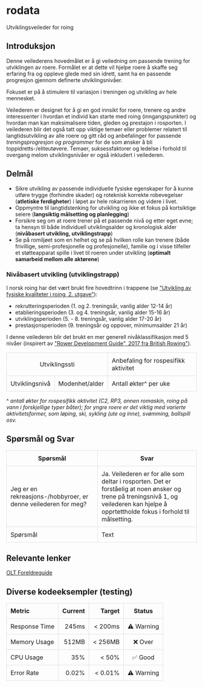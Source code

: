 # rodata
Utviklingsveileder for roing

## Introduksjon
Denne veilederens hovedmålet er å gi veiledning om passende trening for utviklingen av roere. Formålet er at dette vil hjelpe roere å skaffe seg erfaring fra og oppleve glede med sin idrett, samt ha en passende progresjon gjennom definerte utviklingsnivåer. 

Fokuset er på å stimulere til variasjon i treningen og utvikling av hele mennesket. 

Veilederen er designet for å gi en god innsikt for roere, trenere og andre interessenter i hvordan et individ kan starte med roing (inngangspunkter) og hvordan man kan maksimalisere tiden, gleden og prestajon i rosporten. I veilederen blir det også tatt opp viktige temaer eller problemer relatert til langtidsutvikling av alle roere og gitt råd og anbefalinger for passende *treningsprogresjon og programmer* for de som ønsker å bli toppidretts-/eliteutøvere. Temaer, suksessfaktorer og ledelse i forhold til overgang melom utviklingsnivåer er også inkludert i veilederen.

## Delmål
- Sikre utvikling av passende individuelle fysiske egenskaper for å kunne utføre trygge (forhindre skader) og roteknisk korrekte robevegelser (**atletiske ferdigheter**) i løpet av hele rokarrieren og videre i livet.
- Oppmyntre til langtidstenking for utvikling og ikke et fokus på kortsiktige seiere (**langsiktig målsetting og planlegging**)
- Forsikre seg om at roere trener på et passende nivå og etter eget evne; ta hensyn til både individuell utviklingsalder og kronologisk alder (**nivåbasert utvikling, utviklingstrapp**)
- Se på romiljøet som en helhet og se på hvilken rolle kan trenere (både frivillige, semi-profesjonelle og profesjonelle), familie og i visse tilfeller et støtteapparat spille i livet til roeren under utvikling (**optimalt samarbeid mellom alle aktørene**)

### Nivåbasert utvikling (utviklingstrapp)
I norsk roing har det vært brukt fire hovedtrinn i trappene (se ["Utvikling av fysiske kvaliteter i roing, 2. utgave"](https://www.example.com](https://idrettsforbundet.sharepoint.com/:w:/s/NRdokumenter/EbsKMgEomLZNiM1BanyoVQwB-lhipFPBb6_j6u6cT6HDnQ?rtime=ZMD-EgQP3kg))):
- rekrutteringsperioden (1. og 2. treningsår, vanlig alder 12-14 år)
- etablieringsperioden (3. og 4. treningsår, vanlig alder 15-16 år)
- utviklingsperioden (5. - 8. treningsår, vanlig alder 17-20 år)
- prestasjonsperioden (9. treningsår og oppover, minimumsalder 21 år)

I denne veilederen blir det brukt en mer generell nivåklassifikasjon med 5 nivåer (inspirert av ["Rower Development Guide", 2017 fra British Rowing"](https://www.britishrowing.org/knowledge/rower-development/rower-development-guide/)). 
<table>
  <tr>
    <td colspan="3" class="center">Utviklingssti</td>
    <td colspan="5">Anbefaling for rospesifikk aktivitet</td>
  </tr>
  <tr>
    <td colspan="2">Utviklingsnivå</td>
    <td>Modenhet/alder</td>
    <td>Antall økter^ per uke</td>
  </tr>
</table>

<style>
        table {
            width: 100%;
            border-collapse: collapse;
        }

        th,
        td {
            padding: 10px;
            border: 1px solid #ddd;
        }

        .left {
            text-align: left;
        }

        .center {
            text-align: center;
        }

        .right {
            text-align: right;
        }
    </style>

^ *antall økter for rospesifikk aktivitet (C2, RP3, annen romaskin, roing på vann i forskjellige typer båter); for yngre roere er det viktig med varierte aktivitetsformer, som løping, ski, sykling (ute og inne), svømming, ballspill osv.*

## Spørsmål og Svar
| Spørsmål | Svar |
| ----------- | ----------- |
| Jeg er en rekreasjons-/hobbyroer, er denne veilederen for meg? | Ja. Veilederen er for alle som deltar i rosporten. Det er forståelig at noen ønsker og trene på treningsnivå 1, og veilederen kan hjelpe å opprtettholde fokus i forhold til målsetting. |
| Spørsmål | Text | 


## Relevante lenker
[OLT Foreldreguide](https://idrettsforbundet.sharepoint.com/sites/NRdokumenter/Delte%20dokumenter/Forms/AllItems.aspx?id=%2Fsites%2FNRdokumenter%2FDelte%20dokumenter%2FNR%2EWeb%2FToppidrett%2FFaglitteratur%2FOLT%20Foreldreguide%2Epdf&parent=%2Fsites%2FNRdokumenter%2FDelte%20dokumenter%2FNR%2EWeb%2FToppidrett%2FFaglitteratur&p=true&ga=1)


## Diverse kodeeksempler (testing)

| Metric        |   Current |   Target |   Status   |
|:--------------|----------:|---------:|:----------:|
| Response Time |     245ms |  < 200ms | ⚠️ Warning |
| Memory Usage  |     512MB |  < 256MB |   ❌ Over   |
| CPU Usage     |       35% |    < 50% |   ✅ Good   |
| Error Rate    |     0.02% |  < 0.01% | ⚠️ Warning |

